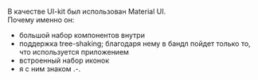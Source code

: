 В качестве UI-kit был использован Material UI. <br />
Почему именно он:
- большой набор компонентов внутри
- поддержка tree-shaking; благодаря нему в бандл пойдет только то, что используется приложением
- встроенный набор иконок
- я с ним знаком .-.
